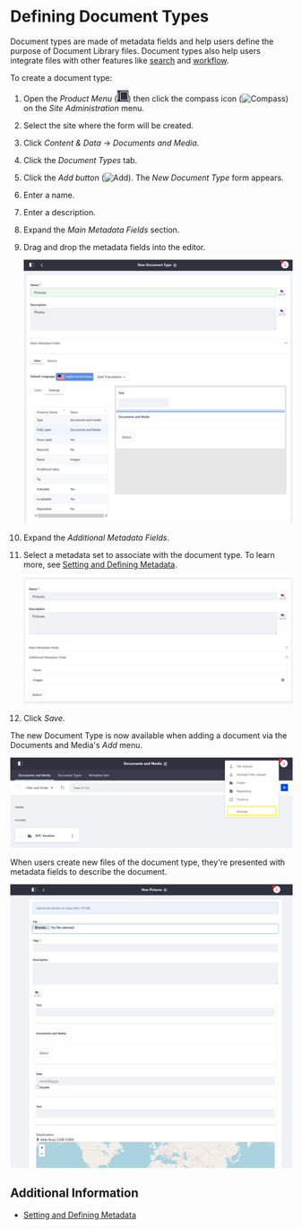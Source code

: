 # Defining Document Types

Document types are made of metadata fields and help users define the purpose of Document Library files. Document types also help users integrate files with other features like [search](../../../../using-search/README.md) and [workflow](../../../../process-automation/workflow/user-guide/introduction-to-workflow.md).

To create a document type:

1. Open the _Product Menu_ (![Product Menu](../../../../images/icon-product-menu.png)) then click the compass icon (![Compass](../../../../images/icon-compass.png)) on the _Site Administration_ menu.
1. Select the site where the form will be created.
1. Click _Content & Data_  &rarr; _Documents and Media_.
1. Click the _Document Types_ tab.
1. Click the _Add button_ (![Add](../../../../images/icon-add.png)). The _New Document Type_ form appears.
1. Enter a name.
1. Enter a description.
1. Expand the _Main Metadata Fields_ section.
1. Drag and drop the metadata fields into the editor.

    ![Drag and drop main metadata fields](./defining-document-types/images/01.png)

1. Expand the _Additional Metadata Fields_.
1. Select a metadata set to associate with the document type. To learn more, see [Setting and Defining Metadata](./setting-and-defining-metadata.md).

    ![Associate additional metadata sets.](./defining-document-types/images/02.png)

1. Click _Save_.

The new Document Type is now available when adding a document via the Documents and Media's _Add_ menu.

![The new Document Type is now available.](./defining-document-types/images/03.png)

When users create new files of the document type, they're presented with metadata fields to describe the document.

![Creating a new Picture Document](./defining-document-types/images/04.png)

## Additional Information

* [Setting and Defining Metadata](./setting-and-defining-metadata.md)
